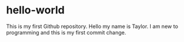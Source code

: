 # hello-world
This is my first Github repository.
Hello my name is Taylor. I am new to programming and this is my first commit change.
